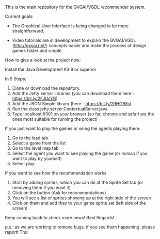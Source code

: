 This is the main repository for the GVGAI/VGDL recommender system.

Current goals:

- The Graphical User Interface is being changed to be more straightforward. 

- Video tutorials are in development to explain the GVGAI/VGDL (http://gvgai.net/) concepts easier and make the process of design games faster and simple.

How to give a look at the project now:

Install the Java Development Kit 8 or superior

In 5 Steps:

1. Clone or download the repository. 
2. Add the Jetty server libraries (you can download them here - https://bit.ly/2FJUcYG)
3. Add the JSON Simple library (here - https://bit.ly/2RHG88s)
4. Run the class jetty.server.ContextualServer.java
5. Type localhost:9001 on your browser (so far, chrome and safari are the ones most suitable for running the project)

If you just want to play the games or seing the agents playing them:

1. Go to the load tab
2. Select a game from the list
3. Go to the level map tab
4. Select the agent you want to see playing the game (or human if you want to play by yourself)
5. Select play

If you want to see how the recommendation works

1. Start by adding sprites, which you can do at the Sprite Set tab (or removing them if you want it)
2. Click on the button (Ask for recommendations)
3. You will see a list of sprites showing up at the right side of the screen
4. Click on them and add they to your game sprite set (left side of the screen)

Keep coming back to check more news!
Best Regards!

p.s.: as we are working to remove bugs, if you see them happening, please report! Thx!
